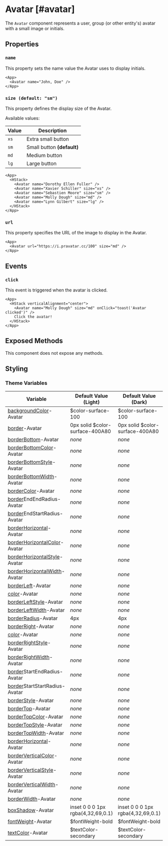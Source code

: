 # Avatar [#avatar]

The `Avatar` component represents a user, group (or other entity's) avatar with a small image or initials.

## Properties

### `name`

This property sets the name value the Avatar uses to display initials.

```xmlui-pg copy display name="Example: name"
<App>
  <Avatar name="John, Doe" />
</App>
```

### `size (default: "sm")`

This property defines the display size of the Avatar.

Available values:

| Value | Description |
| --- | --- |
| `xs` | Extra small button |
| `sm` | Small button **(default)** |
| `md` | Medium button |
| `lg` | Large button |

```xmlui-pg copy display name="Example: size"
<App>
  <HStack>
    <Avatar name="Dorothy Ellen Fuller" />
    <Avatar name="Xavier Schiller" size="xs" />
    <Avatar name="Sebastien Moore" size="sm" />
    <Avatar name="Molly Dough" size="md" />
    <Avatar name="Lynn Gilbert" size="lg" />
  </HStack>
</App>
```

### `url`

This property specifies the URL of the image to display in the Avatar.

```xmlui-pg copy display name="Example: url"
<App>
  <Avatar url="https://i.pravatar.cc/100" size="md" />
</App>
```

## Events

### `click`

This event is triggered when the avatar is clicked.

```xmlui-pg copy display name="Example: click"
<App>
  <HStack verticalAlignment="center">
    <Avatar name="Molly Dough" size="md" onClick="toast('Avatar clicked')" />
    Click the avatar!
  </HStack>
</App>
```

## Exposed Methods

This component does not expose any methods.

## Styling

### Theme Variables

| Variable | Default Value (Light) | Default Value (Dark) |
| --- | --- | --- |
| [backgroundColor](../styles-and-themes/common-units/#color)-Avatar | $color-surface-100 | $color-surface-100 |
| [border](../styles-and-themes/common-units/#border)-Avatar | 0px solid $color-surface-400A80 | 0px solid $color-surface-400A80 |
| [borderBottom](../styles-and-themes/common-units/#border)-Avatar | *none* | *none* |
| [borderBottomColor](../styles-and-themes/common-units/#color)-Avatar | *none* | *none* |
| [borderBottomStyle](../styles-and-themes/common-units/#border-style)-Avatar | *none* | *none* |
| [borderBottomWidth](../styles-and-themes/common-units/#size)-Avatar | *none* | *none* |
| [borderColor](../styles-and-themes/common-units/#color)-Avatar | *none* | *none* |
| [border](../styles-and-themes/common-units/#border)EndEndRadius-Avatar | *none* | *none* |
| [border](../styles-and-themes/common-units/#border)EndStartRadius-Avatar | *none* | *none* |
| [borderHorizontal](../styles-and-themes/common-units/#border)-Avatar | *none* | *none* |
| [borderHorizontalColor](../styles-and-themes/common-units/#color)-Avatar | *none* | *none* |
| [borderHorizontalStyle](../styles-and-themes/common-units/#border-style)-Avatar | *none* | *none* |
| [borderHorizontalWidth](../styles-and-themes/common-units/#size)-Avatar | *none* | *none* |
| [borderLeft](../styles-and-themes/common-units/#border)-Avatar | *none* | *none* |
| [color](../styles-and-themes/common-units/#color)-Avatar | *none* | *none* |
| [borderLeftStyle](../styles-and-themes/common-units/#border-style)-Avatar | *none* | *none* |
| [borderLeftWidth](../styles-and-themes/common-units/#size)-Avatar | *none* | *none* |
| [borderRadius](../styles-and-themes/common-units/#border-rounding)-Avatar | 4px | 4px |
| [borderRight](../styles-and-themes/common-units/#border)-Avatar | *none* | *none* |
| [color](../styles-and-themes/common-units/#color)-Avatar | *none* | *none* |
| [borderRightStyle](../styles-and-themes/common-units/#border-style)-Avatar | *none* | *none* |
| [borderRightWidth](../styles-and-themes/common-units/#size)-Avatar | *none* | *none* |
| [border](../styles-and-themes/common-units/#border)StartEndRadius-Avatar | *none* | *none* |
| [border](../styles-and-themes/common-units/#border)StartStartRadius-Avatar | *none* | *none* |
| [borderStyle](../styles-and-themes/common-units/#border-style)-Avatar | *none* | *none* |
| [borderTop](../styles-and-themes/common-units/#border)-Avatar | *none* | *none* |
| [borderTopColor](../styles-and-themes/common-units/#color)-Avatar | *none* | *none* |
| [borderTopStyle](../styles-and-themes/common-units/#border-style)-Avatar | *none* | *none* |
| [borderTopWidth](../styles-and-themes/common-units/#size)-Avatar | *none* | *none* |
| [borderHorizontal](../styles-and-themes/common-units/#border)-Avatar | *none* | *none* |
| [borderVerticalColor](../styles-and-themes/common-units/#color)-Avatar | *none* | *none* |
| [borderVerticalStyle](../styles-and-themes/common-units/#border-style)-Avatar | *none* | *none* |
| [borderVerticalWidth](../styles-and-themes/common-units/#size)-Avatar | *none* | *none* |
| [borderWidth](../styles-and-themes/common-units/#size)-Avatar | *none* | *none* |
| [boxShadow](../styles-and-themes/common-units/#boxShadow)-Avatar | inset 0 0 0 1px rgba(4,32,69,0.1) | inset 0 0 0 1px rgba(4,32,69,0.1) |
| [fontWeight](../styles-and-themes/common-units/#fontWeight)-Avatar | $fontWeight-bold | $fontWeight-bold |
| [textColor](../styles-and-themes/common-units/#color)-Avatar | $textColor-secondary | $textColor-secondary |
